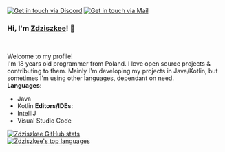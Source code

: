 [![Get in touch via Discord](https://badges.krynn.dev/discord/?id=299517710298251264)](https://github.com/Zdziszkee)   [![Get in touch via Mail](https://badges.krynn.dev/email/?address=zdziszkee@gmail.com)](https://github.com/Zdziszkee)

### Hi, I'm [Zdziszkee](https://github.com/Zdziszkee)! 👋
<br/>

Welcome to my profile!<br/>
I'm 18 years old programmer from Poland. I love open source projects & contributing to them. Mainly I'm developing my projects in Java/Kotlin, but sometimes I'm using other languages, dependant on need.<br/>
**Languages**: <br/>
- Java
- Kotlin
**Editors/IDEs**: <br/>
- IntellIJ
- Visual Studio Code

[![Zdziszkee GitHub stats](https://github-readme-stats.vercel.app/api?username=Zdziszkee&show_icons=true&theme=gruvbox)](https://github.com/Zdziszkee)<br/>
[![Zdziszkee's top languages](https://github-readme-stats.vercel.app/api/top-langs/?username=Zdziszkee&langs_count=8&theme=gruvbox)](https://github.com/Zdziszkee/repositories)
